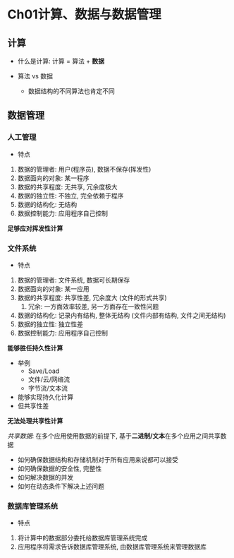 # Ch01计算、数据与数据管理

## 计算
- 什么是计算: 计算 = 算法 + **数据**

- 算法 vs 数据
  - 数据结构的不同算法也肯定不同

## 数据管理

### 人工管理
- 特点
1. 数据的管理者: 用户(程序员), 数据不保存(挥发性)
2. 数据面向的对象: 某一程序
3. 数据的共享程度: 无共享, 冗余度极大
4. 数据的独立性: 不独立, 完全依赖于程序
5. 数据的结构化: 无结构
6. 数据控制能力: 应用程序自己控制

**足够应对挥发性计算**


### 文件系统
- 特点
1. 数据的管理者: 文件系统, 数据可长期保存
2. 数据面向的对象: 某一应用
3. 数据的共享程度: 共享性差, 冗余度大 (文件的形式共享)
   1. 冗余: 一方面效率较差, 另一方面存在一致性问题
4. 数据的结构化: 记录内有结构, 整体无结构 (文件内部有结构, 文件之间无结构)
5. 数据的独立性: 独立性差
6. 数据控制能力: 应用程序自己控制

**能够胜任持久性计算**

- 举例
  - Save/Load
  - 文件/云/网络流
  - 字节流/文本流
- 能够实现持久化计算
- 但共享性差



**无法处理共享性计算**

*共享数据*: 在多个应用使用数据的前提下, 基于**二进制/文本**在多个应用之间共享数据
- 如何确保数据结构和存储机制对于所有应用来说都可以接受
- 如何确保数据的安全性, 完整性
- 如何解决数据的并发
- 如何在动态条件下解决上述问题


### 数据库管理系统
- 特点
1. 将计算中的数据部分委托给数据库管理系统完成
2. 应用程序将需求告诉数据库管理系统, 由数据库管理系统来管理数据库

